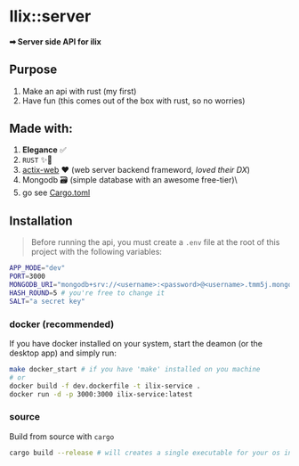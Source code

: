 # Ilix::server

#### ➡ Server side API for ilix

## Purpose

1. Make an api with rust (my first)
2. Have fun (this comes out of the box with rust, so no worries)

## Made with:

1. **Elegance** ✅
2. `RUST` ✨🦀
3. [actix-web](https://actix.rs/) ♥ (web server backend frameword, _loved their DX_)
4. Mongodb 🗃 (simple database with an awesome free-tier)\
5. go see [Cargo.toml](./Cargo.toml)

## Installation

> Before running the api, you must create a `.env` file at the root of this project with the following variables:

```bash
APP_MODE="dev"
PORT=3000
MONGODB_URI="mongodb+srv://<username>:<password>@<username>.tmm5j.mongodb.net/?retryWrites=true&w=majority"
HASH_ROUND=5 # you're free to change it
SALT="a secret key"

```

### docker (recommended)

If you have docker installed on your system, start the deamon (or the desktop app) and simply run:

```bash
make docker_start # if you have 'make' installed on you machine
# or
docker build -f dev.dockerfile -t ilix-service .
docker run -d -p 3000:3000 ilix-service:latest
```

### source

Build from source with `cargo`

```bash
cargo build --release # will creates a single executable for your os in ./target/release, named "ilix_server" (with the associated executable extension in your os)
```
